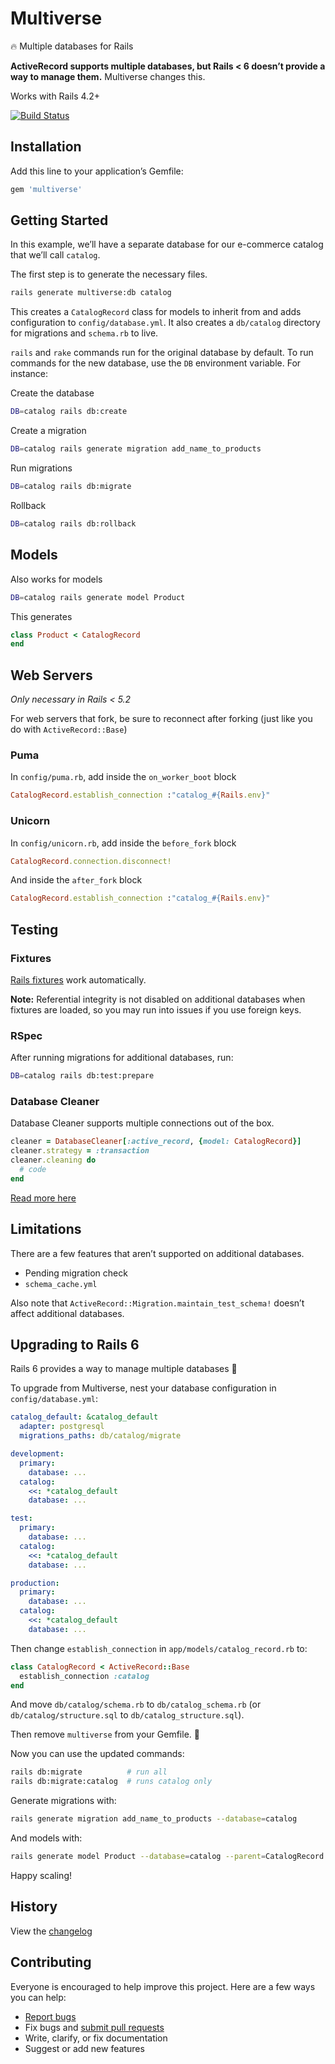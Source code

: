 # Multiverse

:fire: Multiple databases for Rails

**ActiveRecord supports multiple databases, but Rails < 6 doesn’t provide a way to manage them.** Multiverse changes this.

Works with Rails 4.2+

[![Build Status](https://travis-ci.org/ankane/multiverse.svg?branch=master)](https://travis-ci.org/ankane/multiverse)

## Installation

Add this line to your application’s Gemfile:

```ruby
gem 'multiverse'
```

## Getting Started

In this example, we’ll have a separate database for our e-commerce catalog that we’ll call `catalog`.

The first step is to generate the necessary files.

```sh
rails generate multiverse:db catalog
```

This creates a `CatalogRecord` class for models to inherit from and adds configuration to `config/database.yml`. It also creates a `db/catalog` directory for migrations and `schema.rb` to live.

`rails` and `rake` commands run for the original database by default. To run commands for the new database, use the `DB` environment variable. For instance:

Create the database

```sh
DB=catalog rails db:create
```

Create a migration

```sh
DB=catalog rails generate migration add_name_to_products
```

Run migrations

```sh
DB=catalog rails db:migrate
```

Rollback

```sh
DB=catalog rails db:rollback
```

## Models

Also works for models

```sh
DB=catalog rails generate model Product
```

This generates

```rb
class Product < CatalogRecord
end
```

## Web Servers

*Only necessary in Rails < 5.2*

For web servers that fork, be sure to reconnect after forking (just like you do with `ActiveRecord::Base`)

### Puma

In `config/puma.rb`, add inside the `on_worker_boot` block

```ruby
CatalogRecord.establish_connection :"catalog_#{Rails.env}"
```

### Unicorn

In `config/unicorn.rb`, add inside the `before_fork` block

```ruby
CatalogRecord.connection.disconnect!
```

And inside the `after_fork` block

```ruby
CatalogRecord.establish_connection :"catalog_#{Rails.env}"
```

## Testing

### Fixtures

[Rails fixtures](http://guides.rubyonrails.org/testing.html#the-low-down-on-fixtures) work automatically.

**Note:** Referential integrity is not disabled on additional databases when fixtures are loaded, so you may run into issues if you use foreign keys.

### RSpec

After running migrations for additional databases, run:

```sh
DB=catalog rails db:test:prepare
```

### Database Cleaner

Database Cleaner supports multiple connections out of the box.

```ruby
cleaner = DatabaseCleaner[:active_record, {model: CatalogRecord}]
cleaner.strategy = :transaction
cleaner.cleaning do
  # code
end
```

[Read more here](https://github.com/DatabaseCleaner/database_cleaner#how-to-use-with-multiple-orms)

## Limitations

There are a few features that aren’t supported on additional databases.

- Pending migration check
- `schema_cache.yml`

Also note that `ActiveRecord::Migration.maintain_test_schema!` doesn’t affect additional databases.

## Upgrading to Rails 6

Rails 6 provides a way to manage multiple databases :tada:

To upgrade from Multiverse, nest your database configuration in `config/database.yml`:

```yml
catalog_default: &catalog_default
  adapter: postgresql
  migrations_paths: db/catalog/migrate

development:
  primary:
    database: ...
  catalog:
    <<: *catalog_default
    database: ...

test:
  primary:
    database: ...
  catalog:
    <<: *catalog_default
    database: ...

production:
  primary:
    database: ...
  catalog:
    <<: *catalog_default
    database: ...
```

Then change `establish_connection` in `app/models/catalog_record.rb` to:

```rb
class CatalogRecord < ActiveRecord::Base
  establish_connection :catalog
end
```

And move `db/catalog/schema.rb` to `db/catalog_schema.rb` (or `db/catalog/structure.sql` to `db/catalog_structure.sql`).

Then remove `multiverse` from your Gemfile. :tada:

Now you can use the updated commands:

```sh
rails db:migrate          # run all
rails db:migrate:catalog  # runs catalog only
```

Generate migrations with:

```sh
rails generate migration add_name_to_products --database=catalog
```

And models with:

```sh
rails generate model Product --database=catalog --parent=CatalogRecord
```

Happy scaling!

## History

View the [changelog](https://github.com/ankane/multiverse/blob/master/CHANGELOG.md)

## Contributing

Everyone is encouraged to help improve this project. Here are a few ways you can help:

- [Report bugs](https://github.com/ankane/multiverse/issues)
- Fix bugs and [submit pull requests](https://github.com/ankane/multiverse/pulls)
- Write, clarify, or fix documentation
- Suggest or add new features
